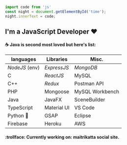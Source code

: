 
```JavaScript
import code from 'js'
const night = document.getElementById('time'); 
night.innerText = code;
```
## I'm a JavaScript Developer :heart:
####  :coffee: Java is second most loved but here's list:

| languages | Libraries | Misc. |
|-----------|-------|-----------|
| *NodeJS* (env) | *ExpressJS* | *MongoDB*|
| C | *ReactJS*| MySQL |
| C++ | *Redux* | Postman API |
|PHP | Mongoose | MySQL Workbench |
| Java | JavaFX | SceneBuilder |
|TypeScript|Material UI| VS Code|
|Python :snake:| GSAP| Eclipse|
|Firebase|Heroku|AWS|
#### :trollface: Currently working on: maitrikatta social site.

